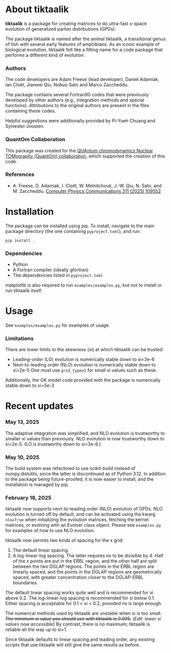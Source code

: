 # About tiktaalik

**tiktaalik** is a package for creating matrices to do ultra-fast x-space evolution
of generalized parton distributions (GPDs).

The package tiktaalik is named after the animal tiktaalik,
a transitional genus of fish with several early features of amphibians.
As an iconic example of biological evolution,
tiktaalik felt like a fitting name for a code package that performs
a different kind of evolution.

### Authors

The code developers are Adam Freese (lead developer),
Daniel Adamiak, Ian Cloët, Jianwei Qiu, Nobuo Sato and Marco Zaccheddu.

The package contains several Fortran90 codes that were previously
developed by other authors (e.g., integration methods and special functions).
Attributions to the original authors are present in the files containing these codes.

Helpful suggestions were additionally provided by Pi-Yueh Chuang and Sylvester Joosten.

### QuantOm Collaboration

This package was created for the
[QUAntum chromodynamics Nuclear TOMography (QuantOm) collaboration](https://quantom-collab.github.io/),
which supported the creation of this code.

### References

- A. Freese, D. Adamiak, I. Cloët, W. Melnitchouk, J.-W. Qiu, N. Sato, and M. Zaccheddu.
  [Computer Physics Communications 311 (2025) 109552](https://inspirehep.net/literature/2860861)

# Installation

The package can be installed using pip.
To install, navigate to the main package directory
(the one containing `pyproject.toml`),
and run:
```
pip install .
```

### Dependencies

- Python
- A Fortran compiler (ideally gfortran)
- The dependencies listed in `pyproject.toml`

matplotlib is also required to run `examples/examples.py`,
but not to install or run tiktaalik itself.

# Usage

See `examples/examples.py` for examples of usage.

### Limitations

There are lower limits to the skewness (xi) at which tiktaalik can be trusted:
- Leading-order (LO) evolution is numerically stable down to xi=3e-6
- Next-to-leading order (NLO) evolution is numerically stable down to xi=2e-5
One must use `grid_type=2` for small xi values such as these.

Additionally, the GK model code provided with the package
is numerically stable down to xi=5e-3

# Recent updates

### May 13, 2025

The adaptive integration was simplified, and NLO evolution is trustworthy
to smaller xi values than previously.
NLO evolution is now trustworthy down to xi=2e-5.
(LO is trustworthy down to xi=3e-6.)

### May 10, 2025

The build system was refactored to use scikit-build instead of numpy.distutils,
since the latter is discontinued as of Python 3.12.
In addition to the package being future-proofed, it is now easier to install,
and the installation is managed by pip.

### February 18, 2025

tiktaalik now supports next-to-leading order (NLO) evolution of GPDs.
NLO evolution is turned off by default,
and can be activated using the kwarg `nlo=True`
when initializing the evolution matrices, fetching the kernel matrices,
or evolving with an Evolver class object.
Please see `examples.py` for examples of how to use NLO evolution.

tiktaalik now permits two kinds of spacing for the x grid:
1. The default linear spacing.
2. A log-linear-log spacing.
The latter requires nx to be divisible by 4.
Half of the x points are put in the ERBL region,
and the other half are split between the two DGLAP regions.
The points in the ERBL region are linearly spaced,
and the points in the DGLAP regions are geometrically spaced,
with greater concentration closer to the DGLAP-ERBL boundaries.

The default linear spacing works quite well and is recommended for xi above 0.2.
The log-linear-log spacing is recommended for xi below 0.1.
Either spacing is acceptable for 0.1 < xi < 0.2, provided nx is large enough.

The numerical methods used by tiktaalik are unstable when xi is too small.
~~The minimum xi value you should use with tiktaalik is 0.005.~~
(*Edit: lower xi values now accessible*)
By contrast, there is no maximum; tiktaalik is reliable all the way up to xi=1.

Since tiktaalik defaults to linear spacing and leading order,
any existing scripts that use tiktaalik will still give the same results as before.

